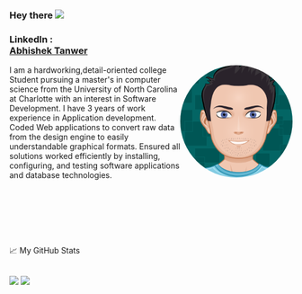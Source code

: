 

### Hey there <img src="https://media.giphy.com/media/hvRJCLFzcasrR4ia7z/giphy.gif" width="25px">

### LinkedIn :<div class="LI-profile-badge"  data-version="v1" data-size="medium" data-locale="en_US" data-type="vertical" data-theme="dark" datavanity="abhishektanwer"><a class="LI-simple-link" href='https://www.linkedin.com/in/abhishektanwer?trk=profile-badge'>Abhishek Tanwer</a></div></a>

<img align="right" src="https://github.com/abhishektanwer2/abhishektanwer2/blob/master/images/myAvatar.png" width="200" height="200" style="border-radius:50%">
<p>I am a hardworking,detail-oriented college Student pursuing a master's in computer science from the University of North Carolina at Charlotte with an interest in Software Development. I have 3 years of work experience in Application development. Coded Web applications to convert raw data from the design engine to easily understandable graphical formats. Ensured all solutions worked efficiently by installing, configuring, and testing software applications and database technologies.</p>
<br/>
<br/>
<br/>
<br/>
<br/>
<br/>
📈 My GitHub Stats
<br/>
<br/>

![](https://github-readme-stats.vercel.app/api?username=abhishektanwer2&show_icons=true&theme=dark)
![](https://github-readme-stats.vercel.app/api/top-langs/?username=abhishektanwer2&show_icons=true&theme=dark&layout=compact)
